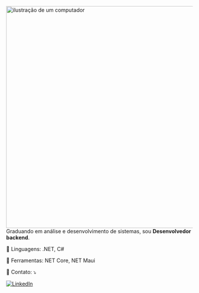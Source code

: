 <img src="https://miro.medium.com/v2/resize:fit:1400/format:webp/0*m1KBmnuoOlywWqba.png" alt="ilustração de um computador" min-width="600px" max-width="600px" width="600px" align="right">


<p align="left"> 
  Graduando em análise e desenvolvimento de sistemas, sou <strong>Desenvolvedor backend</strong>.<br>
</p>

<p align="left">
  🦑 Linguagens: .NET, C#
</p>

<p align="left">
  🤖 Ferramentas: NET Core, NET Maui
</p>

<p align="left">
  🦀 Contato: ⤵️
</p>

<p align="left">
  <a href="https://www.linkedin.com/in/gabriel-monteiro-58706b280/" title="LinkedIn" target="_blank">
  <img src="https://img.shields.io/badge/-Linkedin-0e76a8?style=flat-square&logo=Linkedin&logoColor=white&link" alt="LinkedIn"/></a>
</p>
